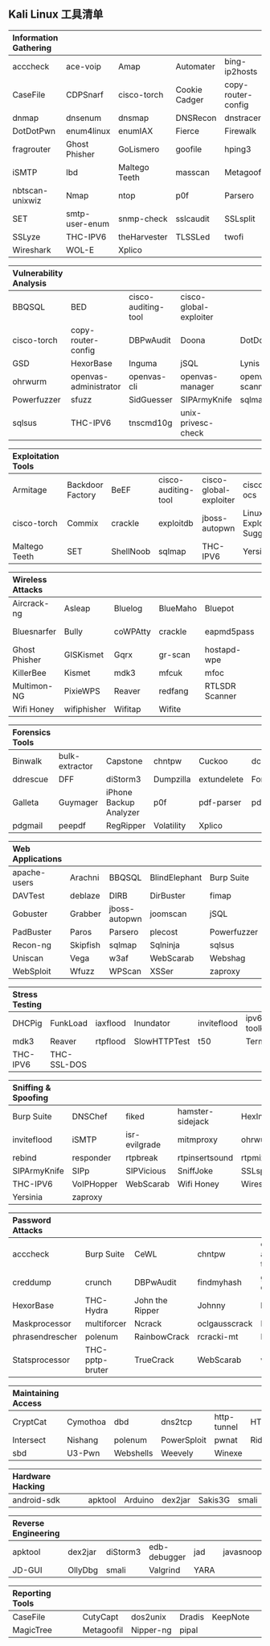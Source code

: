 ## Kali Linux 工具清单

|Information Gathering||||||
|:--|:--|:--|:--|:--|:--|
|acccheck|ace-voip|Amap|Automater|bing-ip2hosts|braa|
|CaseFile|CDPSnarf|cisco-torch|Cookie Cadger|copy-router-config|DMitry|
|dnmap|dnsenum|dnsmap|DNSRecon|dnstracer|dnswalk|
|DotDotPwn|enum4linux|enumIAX|Fierce|Firewalk|fragroute|
|fragrouter|Ghost Phisher|GoLismero|goofile|hping3|InTrace|
|iSMTP|lbd|Maltego Teeth|masscan|Metagoofil|Miranda|
|nbtscan-unixwiz|Nmap|ntop|p0f|Parsero|Recon-ng|
|SET|smtp-user-enum|snmp-check|sslcaudit|SSLsplit|sslstrip|
|SSLyze|THC-IPV6|theHarvester|TLSSLed|twofi|URLCrazy|
|Wireshark|WOL-E|Xplico||||


|Vulnerability Analysis||||||
|:--|:--|:--|:--|:--|:--|
|BBQSQL|BED|cisco-auditing-tool|cisco-global-exploiter||cisco-ocs|
|cisco-torch|copy-router-config|DBPwAudit|Doona|DotDotPwn|Greenbone Security Assistant|
|GSD|HexorBase|Inguma|jSQL|Lynis|Nmap|
|ohrwurm|openvas-administrator|openvas-cli|openvas-manager|openvas-scanner|Oscanner|
|Powerfuzzer|sfuzz|SidGuesser|SIPArmyKnife|sqlmap|Sqlninja|
|sqlsus|THC-IPV6|tnscmd10g|unix-privesc-check||Yersinia|


|Exploitation Tools||||||
|:--|:--|:--|:--|:--|:--|
|Armitage|Backdoor Factory|BeEF|cisco-auditing-tool|cisco-global-exploiter|cisco-ocs|
|cisco-torch|Commix|crackle|exploitdb|jboss-autopwn|Linux Exploit Suggester|
|Maltego Teeth|SET|ShellNoob|sqlmap|THC-IPV6|Yersinia|


|Wireless Attacks||||||
|:--|:--|:--|:--|:--|:--|
|Aircrack-ng|Asleap|Bluelog|BlueMaho|Bluepot|BlueRanger|
|Bluesnarfer|Bully|coWPAtty|crackle|eapmd5pass|Fern Wifi Cracker|
|Ghost Phisher|GISKismet|Gqrx|gr-scan|hostapd-wpe|kalibrate-rtl|
|KillerBee|Kismet|mdk3|mfcuk|mfoc|mfterm|
|Multimon-NG|PixieWPS|Reaver|redfang|RTLSDR Scanner|Spooftooph|
|Wifi Honey|wifiphisher|Wifitap|Wifite|||


|Forensics Tools||||||
|:--|:--|:--|:--|:--|:--|
|Binwalk|bulk-extractor|Capstone|chntpw|Cuckoo|dc3dd|
|ddrescue|DFF|diStorm3|Dumpzilla|extundelete|Foremost|
|Galleta|Guymager|iPhone Backup Analyzer|p0f|pdf-parser|pdfid|
|pdgmail|peepdf|RegRipper|Volatility|Xplico||


|Web Applications||||||
|:--|:--|:--|:--|:--|:--|
|apache-users|Arachni|BBQSQL|BlindElephant|Burp Suite|CutyCapt|
|DAVTest|deblaze|DIRB|DirBuster|fimap|FunkLoad|
|Gobuster|Grabber|jboss-autopwn|joomscan|jSQL|Maltego Teeth|
|PadBuster|Paros|Parsero|plecost|Powerfuzzer|ProxyStrike|
|Recon-ng|Skipfish|sqlmap|Sqlninja|sqlsus|ua-tester|
|Uniscan|Vega|w3af|WebScarab|Webshag|WebSlayer|
|WebSploit|Wfuzz|WPScan|XSSer|zaproxy||


|Stress Testing||||||
|:--|:--|:--|:--|:--|:--|
|DHCPig|FunkLoad|iaxflood|Inundator|inviteflood|ipv6-toolkit|
|mdk3|Reaver|rtpflood|SlowHTTPTest|t50|Termineter|
|THC-IPV6|THC-SSL-DOS|||||


|Sniffing & Spoofing||||||
|:--|:--|:--|:--|:--|:--|
|Burp Suite|DNSChef|fiked|hamster-sidejack|HexInject|iaxflood|
|inviteflood|iSMTP|isr-evilgrade|mitmproxy|ohrwurm|protos-sip|
|rebind|responder|rtpbreak|rtpinsertsound|rtpmixsound|sctpscan|
|SIPArmyKnife|SIPp|SIPVicious|SniffJoke|SSLsplit|sslstrip|
|THC-IPV6|VoIPHopper|WebScarab|Wifi Honey|Wireshark|xspy|
|Yersinia|zaproxy|||||


|Password Attacks||||||
|:--|:--|:--|:--|:--|:--|
|acccheck|Burp Suite|CeWL|chntpw|cisco-auditing-tool|CmosPwd|
|creddump|crunch|DBPwAudit|findmyhash|gpp-decrypt|hash-identifier|
|HexorBase|THC-Hydra|John the Ripper|Johnny|keimpx|Maltego Teeth|
|Maskprocessor|multiforcer|Ncrack|oclgausscrack|PACK|patator|
|phrasendrescher|polenum|RainbowCrack|rcracki-mt|RSMangler|SQLdict|
|Statsprocessor|THC-pptp-bruter|TrueCrack|WebScarab|wordlists|zaproxy|


|Maintaining Access||||||
|:--|:--|:--|:--|:--|:--|
|CryptCat|Cymothoa|dbd|dns2tcp|http-tunnel|HTTPTunnel|
|Intersect|Nishang|polenum|PowerSploit|pwnat|RidEnum|
|sbd|U3-Pwn|Webshells|Weevely|Winexe||


|Hardware Hacking||||||
|:--|:--|:--|:--|:--|:--|
|android-sdk|apktool|Arduino|dex2jar|Sakis3G|smali|


|Reverse Engineering||||||
|:--|:--|:--|:--|:--|:--|
|apktool|dex2jar|diStorm3|edb-debugger|jad|javasnoop|
|JD-GUI|OllyDbg|smali|Valgrind|YARA||


|Reporting Tools||||||
|:--|:--|:--|:--|:--|:--|
|CaseFile|CutyCapt|dos2unix|Dradis|KeepNote||
|MagicTree|Metagoofil|Nipper-ng|pipal|||
